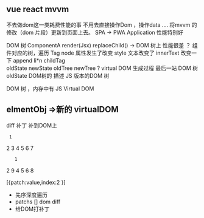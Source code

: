 ## vue  react  mvvm
不去做dom这一类耗费性能的事
不用去直接操作Dom ，操作data .... 将mvvm 的修改（dom 片段）更新到页面上去。 
SPA -> PWA  Application 性能特别好 

DOM 树 
ComponentA  render(Jsx) replaceChild() -> DOM 树上
性能很差 ？ 组件对应的树，遍历
Tag  node
  属性发生了改变 style 
  文本改变了 innerText 改变一下 
  append li*n 
 childTag   
 oldState newState
 oldTree  newTree ? virtual DOM 生成过程
 最后一站 DOM 树 
 oldState DOM树的 描述 JS 版本的DOM 树


 DOM 树 ，内存中有 JS Virtual DOM 


 ##  elmentObj =>新的 virtualDOM 
 diff  补丁 补到DOM上    
 
     1
   2   3
  4 5 6 7 
     
       1
   2        9
4     5   6    8

[{patch:value,index:2 }]

- 先序深度遍历    
-  patchs []  dom diff 
-  给DOM打补丁  